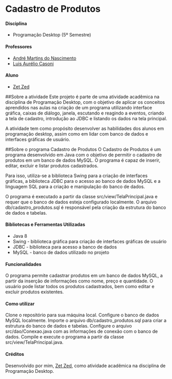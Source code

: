 # Cadastro de Produtos

#### Disciplina
- Programação Desktop (5º Semestre)

#### Professores
- [André Martins do Nascimento](https://www.linkedin.com/in/andr%C3%A9-martins-do-nascimento-54b054224/)
- [Luis Aurélio Casoni](https://www.linkedin.com/in/luis-aurelio-casoni/)

#### Aluno
- [Zet Zed](https://www.linkedin.com/in/zet-zed-644813197/)

##Sobre a atividade
Este projeto é parte de uma atividade acadêmica na disciplina de Programação Desktop, com o objetivo de aplicar os conceitos aprendidos nas aulas na criação de um programa utilizando interface gráfica, caixas de diálogo, janela, escutando e reagindo a eventos, criando a tela de cadastro, introdução ao JDBC e listando os dados na tela principal.

A atividade tem como propósito desenvolver as habilidades dos alunos em programação desktop, assim como em lidar com banco de dados e interfaces gráficas de usuário.

##Sobre o programa Cadastro de Produtos
O Cadastro de Produtos é um programa desenvolvido em Java com o objetivo de permitir o cadastro de produtos em um banco de dados MySQL. O programa é capaz de inserir, editar, excluir e listar produtos cadastrados.

Para isso, utiliza-se a biblioteca Swing para a criação de interfaces gráficas, a biblioteca JDBC para o acesso ao banco de dados MySQL e a linguagem SQL para a criação e manipulação do banco de dados.

O programa é executado a partir da classe src/view/TelaPrincipal.java e requer que o banco de dados esteja configurado localmente. O arquivo db/cadastro_produtos.sql é responsável pela criação da estrutura do banco de dados e tabelas.

#### Bibliotecas e Ferramentas Utilizadas
 - Java 8
 - Swing - biblioteca gráfica para criação de interfaces gráficas de usuário
 - JDBC - biblioteca para acesso a banco de dados
 - MySQL - banco de dados utilizado no projeto


#### Funcionalidades
O programa permite cadastrar produtos em um banco de dados MySQL, a partir da inserção de informações como nome, preço e quantidade. O usuário pode listar todos os produtos cadastrados, bem como editar e excluir produtos existentes.

#### Como utilizar
Clone o repositório para sua máquina local.
Configure o banco de dados MySQL localmente.
Importe o arquivo db/cadastro_produtos.sql para criar a estrutura do banco de dados e tabelas.
Configure o arquivo src/dao/Conexao.java com as informações de conexão com o banco de dados.
Compile e execute o programa a partir da classe src/view/TelaPrincipal.java.

#### Créditos
Desenvolvido por mim, [Zet Zed](https://www.linkedin.com/in/zet-zed-644813197/), como atividade acadêmica na disciplina de Programação Desktop.
